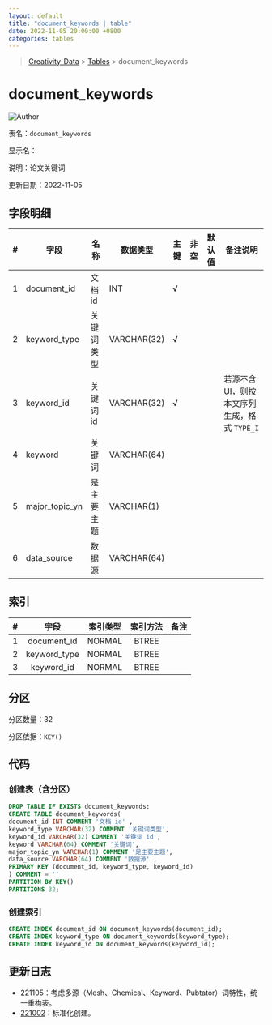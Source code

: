 ```yaml
---
layout: default
title: "document_keywords | table"
date: 2022-11-05 20:00:00 +0800
categories: tables
---
```


> [Creativity-Data](/Creativity) > [Tables](/Creativity/tables) > document_keywords

# document_keywords

![Author](https://img.shields.io/badge/Author-MarioZZJ-blue)

表名：`document_keywords`

显示名：

说明：论文关键词

更新日期：2022-11-05

## 字段明细

| **#** | **字段**         | **名称**   | **数据类型** | **主键** | **非空** | **默认值** | **备注说明**  |
| ----- | ---------------- | ---------- | ----------- | -------- | -------- | ---------- | ----------- |
| 1     | document_id      | 文档 id   | INT           |   √    |          |            |              |
| 2     | keyword_type     | 关键词类型 | VARCHAR(32)  |    √    |          |             |             |
| 3     | keyword_id       | 关键词 id  | VARCHAR(32)  |   √     |          |            | 若源不含 UI，则按本文序列生成，格式 `TYPE_I` |
| 4     | keyword          | 关键词     | VARCHAR(64) |         |          |            |              |
| 5     | major_topic_yn   | 是主要主题 | VARCHAR(1)   |         |          |            |              |
| 6     | data_source      | 数据源     | VARCHAR(64) |         |          |           |               |

## 索引

|  #   |    字段      | 索引类型 | 索引方法 | 备注 |
| :--: | :----------: | :------: | :------: | :--: |
|  1   | document_id  |  NORMAL  |  BTREE   |      |
|  2   | keyword_type |  NORMAL  |  BTREE   |      |
|  3   | keyword_id   |  NORMAL  |  BTREE   |      |

## 分区

分区数量：32

分区依据：`KEY()`

## 代码

### 创建表（含分区）

```SQL
DROP TABLE IF EXISTS document_keywords;
CREATE TABLE document_keywords(
document_id INT COMMENT '文档 id' ,
keyword_type VARCHAR(32) COMMENT '关键词类型',
keyword_id VARCHAR(32) COMMENT '关键词 id',
keyword VARCHAR(64) COMMENT '关键词',
major_topic_yn VARCHAR(1) COMMENT '是主要主题',
data_source VARCHAR(64) COMMENT '数据源' ,
PRIMARY KEY (document_id, keyword_type, keyword_id)
) COMMENT = ''
PARTITION BY KEY()
PARTITIONS 32;
```

### 创建索引

```SQL
CREATE INDEX document_id ON document_keywords(document_id);
CREATE INDEX keyword_type ON document_keywords(keyword_type);
CREATE INDEX keyword_id ON document_keywords(keyword_id);
```

## 更新日志

* 221105：考虑多源（Mesh、Chemical、Keyword、Pubtator）词特性，统一重构表。
* [221002](/Creativity/tables/2022/10/02/archive_document_keywords.html)：标准化创建。
